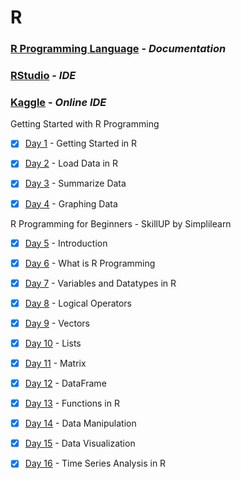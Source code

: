 # R 

### [R Programming Language](https://www.r-project.org/) - _Documentation_

### [RStudio](https://www.rstudio.com/) - _IDE_

### [Kaggle](https://www.kaggle.com/) - _Online IDE_



Getting Started with R Programming

- [x] [Day 1](https://www.kaggle.com/code/ameythakur20/day-1-getting-started-in-r) - Getting Started in R
- [x] [Day 2](https://www.kaggle.com/code/ameythakur20/day-2-load-data-into-r/notebook) - Load Data in R
- [x] [Day 3](https://www.kaggle.com/ameythakur20/day-3-summarize-data) - Summarize Data
- [x] [Day 4](https://www.kaggle.com/ameythakur20/day-4-graphing-data) - Graphing Data


R Programming for Beginners - SkillUP by Simplilearn

- [x] [Day 5](https://www.r-project.org/about.html) - Introduction
- [x] [Day 6](https://www.w3schools.com/r/r_intro.asp) - What is R Programming
- [x] [Day 7](https://www.kaggle.com/code/megasatish/variables-and-datatype-in-r) - Variables and Datatypes in R
- [x] [Day 8](https://www.kaggle.com/code/megasatish/variables-and-datatype-in-r) - Logical Operators
- [x] [Day 9](https://www.kaggle.com/code/megasatish/vectors-lists-matrix-in-r) - Vectors
- [x] [Day 10](https://www.kaggle.com/code/megasatish/vectors-lists-matrix-in-r) - Lists
- [x] [Day 11](https://www.kaggle.com/code/megasatish/vectors-lists-matrix-in-r) - Matrix
- [x] [Day 12](https://www.kaggle.com/code/megasatish/dataframes-data-visualization) - DataFrame
- [x] [Day 13](https://www.kaggle.com/code/megasatish/functions-in-r) - Functions in R
- [x] [Day 14](https://www.kaggle.com/code/megasatish/data-manipulation-in-r) - Data Manipulation
- [x] [Day 15](https://www.kaggle.com/code/megasatish/data-visualization) - Data Visualization
- [x] [Day 16](https://www.kaggle.com/code/megasatish/time-series-analysis-in-r) - Time Series Analysis in R




